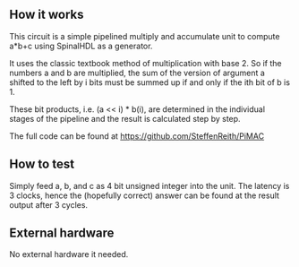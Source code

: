 <!---

This file is used to generate your project datasheet. Please fill in the information below and delete any unused
sections.

You can also include images in this folder and reference them in the markdown. Each image must be less than
512 kb in size, and the combined size of all images must be less than 1 MB.
-->

## How it works

This circuit is a simple pipelined multiply and accumulate unit to compute a*b+c using SpinalHDL as a generator. 

It uses the classic textbook method of multiplication with base 2. So if the numbers a and b 
are multiplied, the sum of the version of argument a shifted to the left by i bits must be summed up 
if and only if the ith bit of b is 1.

These bit products, i.e. (a << i) * b(i), are determined in the individual stages of the pipeline 
and the result is calculated step by step.

The full code can be found at https://github.com/SteffenReith/PiMAC

## How to test

Simply feed a, b, and c as 4 bit unsigned integer into the unit. The latency is 3 clocks, hence the
(hopefully correct) answer can be found at the result output after 3 cycles.

## External hardware

No external hardware it needed.

